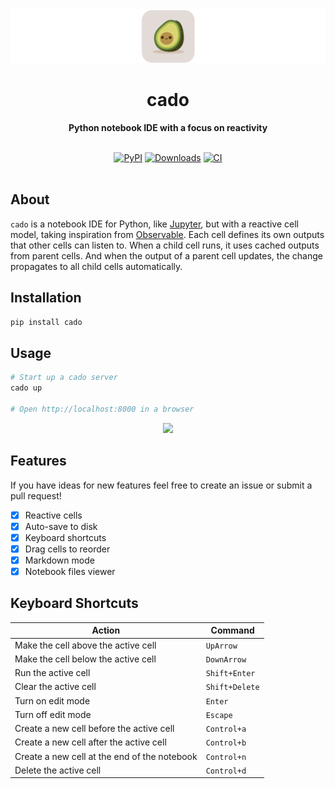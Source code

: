 <div align="center">
  <img src="assets/cado-banner.png">
  <h1>cado</h1>

  <p>
    <strong>Python notebook IDE with a focus on reactivity</strong>
  </p>

  <br>
  <div>
    <a href="https://badge.fury.io/py/cado"><img src="https://badge.fury.io/py/cado.svg" alt="PyPI"></a>
    <a href="https://pepy.tech/project/cado"><img src="https://pepy.tech/badge/cado" alt="Downloads"></a>
    <a href="https://github.com/gregorybchris/cado/actions/workflows/ci.yaml"><img src="https://github.com/gregorybchris/cado/actions/workflows/ci.yaml/badge.svg" alt="CI"></a>
  </div>
  <br>
</div>

## About

`cado` is a notebook IDE for Python, like [Jupyter](https://jupyter.org/), but with a reactive cell model, taking inspiration from [Observable](https://observablehq.com/). Each cell defines its own outputs that other cells can listen to. When a child cell runs, it uses cached outputs from parent cells. And when the output of a parent cell updates, the change propagates to all child cells automatically.

## Installation

```bash
pip install cado
```

## Usage

```bash
# Start up a cado server
cado up

# Open http://localhost:8000 in a browser
```

<p align="center">
  <img src="assets/demo.gif" height=600>
</p>

## Features

If you have ideas for new features feel free to create an issue or submit a pull request!

- [x] Reactive cells
- [x] Auto-save to disk
- [x] Keyboard shortcuts
- [x] Drag cells to reorder
- [x] Markdown mode
- [x] Notebook files viewer

## Keyboard Shortcuts

| Action                                       | Command        |
| -------------------------------------------- | -------------- |
| Make the cell above the active cell          | `UpArrow`      |
| Make the cell below the active cell          | `DownArrow`    |
| Run the active cell                          | `Shift+Enter`  |
| Clear the active cell                        | `Shift+Delete` |
| Turn on edit mode                            | `Enter`        |
| Turn off edit mode                           | `Escape`       |
| Create a new cell before the active cell     | `Control+a`    |
| Create a new cell after the active cell      | `Control+b`    |
| Create a new cell at the end of the notebook | `Control+n`    |
| Delete the active cell                       | `Control+d`    |
